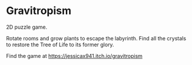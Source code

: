 # Gravitropism
2D puzzle game.

Rotate rooms and grow plants to escape the labyrinth. Find all the crystals to restore the Tree of Life to its former glory.

Find the game at https://jessicax941.itch.io/gravitropism
